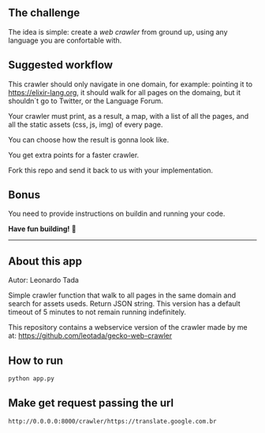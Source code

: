 ## The challenge

The idea is simple: create a *web crawler* from ground up, using any language you are confortable with.

## Suggested workflow

This crawler should only navigate in one domain, for example: pointing it to https://elixir-lang.org, it should walk for all pages on the domaing, but it shouldn`t go to Twitter, or the Language Forum.

Your crawler must print, as a result, a map, with a list of all the pages, and all the static assets (css, js, img) of every page.

You can choose how the result is gonna look like.

You get extra points for a faster crawler.

Fork this repo and send it back to us with your implementation.

## Bonus

You need to provide instructions on buildin and running your code.

**Have fun building!** 🚀


-------------

## About this app
Autor: Leonardo Tada

Simple crawler function that walk to all pages in the same domain and
search for assets useds. Return JSON string. This version has a default timeout of 5 minutes to not remain running indefinitely.

This repository contains a webservice version of the crawler made by me at:
https://github.com/leotada/gecko-web-crawler

## How to run

```sh
python app.py
```

## Make get request passing the url
```sh
http://0.0.0.0:8000/crawler/https://translate.google.com.br
```

